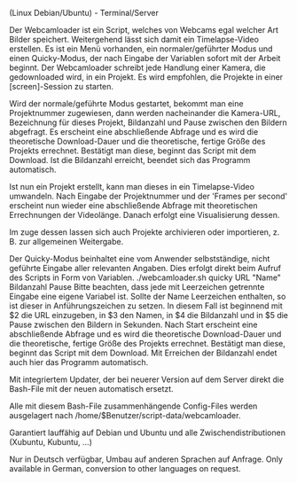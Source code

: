 (Linux Debian/Ubuntu) - Terminal/Server

Der Webcamloader ist ein Script, welches von Webcams egal welcher Art Bilder speichert. Weitergehend lässt sich damit ein Timelapse-Video erstellen.
Es ist ein Menü vorhanden, ein normaler/geführter Modus und einen Quicky-Modus, der nach Eingabe der Variablen sofort mit der Arbeit beginnt.
Der Webcamloader schreibt jede Handlung einer Kamera, die gedownloaded wird, in ein Projekt.
Es wird empfohlen, die Projekte in einer [screen]-Session zu starten.

Wird der normale/geführte Modus gestartet, bekommt man eine Projektnummer zugewiesen, dann werden nacheinander die Kamera-URL, Bezeichnung für dieses Projekt, Bildanzahl und Pause zwischen den Bildern abgefragt. Es erscheint eine abschließende Abfrage und es wird die theoretische Download-Dauer und die theoretische, fertige Größe des Projekts errechnet. Bestätigt man diese, beginnt das Script mit dem Download.
Ist die Bildanzahl erreicht, beendet sich das Programm automatisch.

Ist nun ein Projekt erstellt, kann man dieses in ein Timelapse-Video umwandeln. Nach Eingabe der Projektnummer und der 'Frames per second' erscheint nun wieder eine abschließende Abfrage mit theoretischen Errechnungen der Videolänge. Danach erfolgt eine Visualisierung dessen.

Im zuge dessen lassen sich auch Projekte archivieren oder importieren, z. B. zur allgemeinen Weitergabe.


Der Quicky-Modus beinhaltet eine vom Anwender selbstständige, nicht geführte Eingabe aller relevanten Angaben. Dies erfolgt direkt beim Aufruf des Scripts in Form von Variablen.
./webcamloader.sh quicky URL "Name" Bildanzahl Pause
Bitte beachten, dass jede mit Leerzeichen getrennte Eingabe eine eigene Variabel ist. Sollte der Name Leerzeichen enthalten, so ist dieser in Anführungszeichen zu setzen. In diesem Fall ist beginnend mit $2 die URL einzugeben, in $3 den Namen, in $4 die Bildanzahl und in $5 die Pause zwischen den Bildern in Sekunden.
Nach Start erscheint eine abschließende Abfrage und es wird die theoretische Download-Dauer und die theoretische, fertige Größe des Projekts errechnet. Bestätigt man diese, beginnt das Script mit dem Download. Mit Erreichen der Bildanzahl endet auch hier das Programm automatisch.


Mit integriertem Updater, der bei neuerer Version auf dem Server direkt die Bash-File mit der neuen automatisch ersetzt.

Alle mit diesem Bash-File zusammenhängende Config-Files werden ausgelagert nach /home/$Benutzer/script-data/webcamloader.

Garantiert lauffähig auf Debian und Ubuntu und alle Zwischendistributionen (Xubuntu, Kubuntu, ...)

Nur in Deutsch verfügbar, Umbau auf anderen Sprachen auf Anfrage. Only available in German, conversion to other languages on request.
